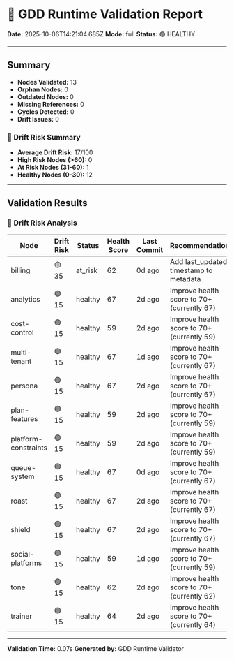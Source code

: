 # 🧩 GDD Runtime Validation Report

**Date:** 2025-10-06T14:21:04.685Z
**Mode:** full
**Status:** 🟢 HEALTHY

---

## Summary

- **Nodes Validated:** 13
- **Orphan Nodes:** 0
- **Outdated Nodes:** 0
- **Missing References:** 0
- **Cycles Detected:** 0
- **Drift Issues:** 0

### 🔮 Drift Risk Summary

- **Average Drift Risk:** 17/100
- **High Risk Nodes (>60):** 0
- **At Risk Nodes (31-60):** 1
- **Healthy Nodes (0-30):** 12

---

## Validation Results

### 🔮 Drift Risk Analysis

| Node | Drift Risk | Status | Health Score | Last Commit | Recommendations |
|------|------------|--------|--------------|-------------|-----------------|
| billing | 🟡 35 | at_risk | 62 | 0d ago | Add last_updated timestamp to metadata |
| analytics | 🟢 15 | healthy | 67 | 2d ago | Improve health score to 70+ (currently 67) |
| cost-control | 🟢 15 | healthy | 59 | 2d ago | Improve health score to 70+ (currently 59) |
| multi-tenant | 🟢 15 | healthy | 67 | 1d ago | Improve health score to 70+ (currently 67) |
| persona | 🟢 15 | healthy | 67 | 2d ago | Improve health score to 70+ (currently 67) |
| plan-features | 🟢 15 | healthy | 59 | 2d ago | Improve health score to 70+ (currently 59) |
| platform-constraints | 🟢 15 | healthy | 59 | 2d ago | Improve health score to 70+ (currently 59) |
| queue-system | 🟢 15 | healthy | 67 | 0d ago | Improve health score to 70+ (currently 67) |
| roast | 🟢 15 | healthy | 67 | 2d ago | Improve health score to 70+ (currently 67) |
| shield | 🟢 15 | healthy | 67 | 2d ago | Improve health score to 70+ (currently 67) |
| social-platforms | 🟢 15 | healthy | 59 | 1d ago | Improve health score to 70+ (currently 59) |
| tone | 🟢 15 | healthy | 62 | 2d ago | Improve health score to 70+ (currently 62) |
| trainer | 🟢 15 | healthy | 64 | 2d ago | Improve health score to 70+ (currently 64) |

---

**Validation Time:** 0.07s
**Generated by:** GDD Runtime Validator
